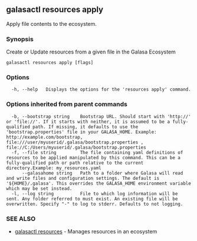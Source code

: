 ## galasactl resources apply

Apply file contents to the ecosystem.

### Synopsis

Create or Update resources from a given file in the Galasa Ecosystem

```
galasactl resources apply [flags]
```

### Options

```
  -h, --help   Displays the options for the 'resources apply' command.
```

### Options inherited from parent commands

```
  -b, --bootstrap string    Bootstrap URL. Should start with 'http://' or 'file://'. If it starts with neither, it is assumed to be a fully-qualified path. If missing, it defaults to use the 'bootstrap.properties' file in your GALASA_HOME. Example: http://example.com/bootstrap, file:///user/myuserid/.galasa/bootstrap.properties , file://C:/Users/myuserid/.galasa/bootstrap.properties
  -f, --file string         The file containing yaml definitions of resources to be applied manipulated by this command. This can be a fully-qualified path or path relative to the current directory.Example: my_resources.yaml
      --galasahome string   Path to a folder where Galasa will read and write files and configuration settings. The default is '${HOME}/.galasa'. This overrides the GALASA_HOME environment variable which may be set instead.
  -l, --log string          File to which log information will be sent. Any folder referred to must exist. An existing file will be overwritten. Specify "-" to log to stderr. Defaults to not logging.
```

### SEE ALSO

* [galasactl resources](galasactl_resources.md)	 - Manages resources in an ecosystem

